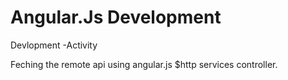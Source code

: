 # Angular.Js Development
Devlopment -Activity

Feching the remote api using angular.js $http services controller.